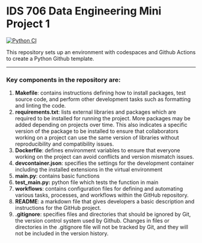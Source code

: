 # IDS 706 Data Engineering Mini Project 1
[![Python CI](https://github.com/nogibjj/IDS706_python_template/actions/workflows/cicd.yml/badge.svg)](https://github.com/nogibjj/IDS706_python_template/actions/workflows/cicd.yml)

This repository sets up an environment with codespaces and Github Actions to create a Python Github template. 

***

### Key components in the repository are:

  1. **Makefile**: contains instructions defining how to install packages, test source code, and perform other development tasks such as formatting and linting the code. 
  2. **requirements.txt**: lists external libraries and packages which are required to be installed for running the project. More packages may be added depending on projects over time. This also indicates a specific version of the package to be installed to ensure that collaborators working on a project can use the same version of libraries without reproducibility and compatibility issues. 
  3. **Dockerfile**: defines environment variables to ensure that everyone working on the project can avoid conflicts and version mismatch issues. 
  4. **devcontainer.json**: specifies the settings for the development container including the installed extensions in the virtual environment 
  5. **main.py**: contains basic functions 
  6. **test_main.py:** python file which tests the function in main 
  7. **workflows**: contains configuration files for defining and automating various tasks, processes, and workflows within the GitHub repository.
  8. **README**: a markdown file that gives developers a basic description and instructions for the GitHub project.
  9. **.gitignore**: specifies files and directories that should be ignored by Git, the version control system used by Github. Changes in files or directories in the .gitignore file will not be tracked by Git, and they will not be included in the version history. 

